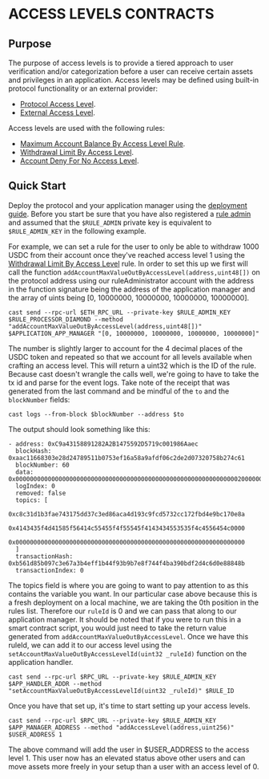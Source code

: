 # ACCESS LEVELS CONTRACTS

## Purpose

The purpose of access levels is to provide a tiered approach to user verification and/or categorization before a user can receive certain assets and privileges in an application. Access levels may be defined using built-in protocol functionality or an external provider:

- [Protocol Access Level](./PROTOCOL-ACCESS-LEVEL-STRUCTURE.md).
- [External Access Level](./EXTERNAL-ACCESS-LEVEL-PROVIDER.md).

Access levels are used with the following rules:

- [Maximum Account Balance By Access Level Rule](../rules/ACCOUNT-MAX-BALANCE-BY-ACCESS-LEVEL.md).
- [Withdrawal Limit By Access Level](../rules/ACCOUNT-MAX-VALUE-OUT-BY-ACCESS-LEVEL.md).
- [Account Deny For No Access Level](../rules/ACCOUNT-DENY-FOR-NO-ACCESS-LEVEL.md).

## Quick Start

Deploy the protocol and your application manager using the [deployment guide](../deployment/README.md). Before you start be sure that you have also registered a [rule admin](../permissions/ADMIN-ROLES.md#rule-admin) and assumed that the `$RULE_ADMIN` private key is equivalent to `$RULE_ADMIN_KEY` in the following example.

For example, we can set a rule for the user to only be able to withdraw 1000 USDC from their account once they've reached access level 1 using the [Withdrawal Limit By Access Level](../rules/ACCOUNT-MAX-VALUE-OUT-BY-ACCESS-LEVEL.md) rule. In order to set this up we first will call the function `addAccountMaxValueOutByAccessLevel(address,uint48[])` on the protocol address using our ruleAdministrator account with the address in the function signature being the address of the application manager and the array of uints being [0, 10000000, 10000000, 10000000, 10000000]. 

```
cast send --rpc-url $ETH_RPC_URL --private-key $RULE_ADMIN_KEY $RULE_PROCESSOR_DIAMOND --method "addAccountMaxValueOutByAccessLevel(address,uint48[])" $APPLICATION_APP_MANAGER "[0, 10000000, 10000000, 10000000, 10000000]"
```

The number is slightly larger to account for the 4 decimal places of the USDC token and repeated so that we account for all levels available when crafting an access level. This will return a uint32 which is the ID of the rule. Because cast doesn't wrangle the calls well, we're going to have to take the tx id and parse for the event logs. Take note of the receipt that was generated from the last command and be mindful of the `to` and the `blockNumber` fields:

```
cast logs --from-block $blockNumber --address $to
```

The output should look something like this:

```
- address: 0xC9a43158891282A2B1475592D5719c001986Aaec
  blockHash: 0xaac11668303e28d24789511b0753ef16a58a9afdf06c2de2d07320758b274c61
  blockNumber: 60
  data: 0x00000000000000000000000000000000000000000000000000000000000000200000000000000000000000000000000000000000000000000000000000000000
  logIndex: 0
  removed: false
  topics: [
        0xc8c31d1b3fae743175dd37c3ed86aca4d193c9fcd5732cc172fbd4e9bc170e8a
        0x4143435f4d41585f56414c55455f4f55545f4143434553535f4c4556454c0000
        0x0000000000000000000000000000000000000000000000000000000000000000
  ]
  transactionHash: 0xb561d85b097c3e67a3b4eff1b44f93b9b7e8f744f4ba390bdf2d4c6d0e88848b
  transactionIndex: 0
```

The topics field is where you are going to want to pay attention to as this contains the variable you want. In our particular case above because this is a fresh deployment on a local machine, we are taking the 0th position in the rules list. Therefore our `ruleId` is 0 and we can pass that along to our application manager. It should be noted that if you were to run this in a smart contract script, you would just need to take the return value generated from `addAccountMaxValueOutByAccessLevel`. Once we have this ruleId, we can add it to our access level using the `setAccountMaxValueOutByAccessLevelId(uint32 _ruleId)` function on the application handler.

```
cast send --rpc-url $RPC_URL --private-key $RULE_ADMIN_KEY $APP_HANDLER_ADDR --method "setAccountMaxValueOutByAccessLevelId(uint32 _ruleId)" $RULE_ID
```

Once you have that set up, it's time to start setting up your access levels.

```
cast send --rpc-url $RPC_URL --private-key $RULE_ADMIN_KEY $APP_MANAGER_ADDRESS --method "addAccessLevel(address,uint256)" $USER_ADDRESS 1
```

The above command will add the user in $USER_ADDRESS to the access level 1. This user now has an elevated status above other users and can move assets more freely in your setup than a user with an access level of 0. 